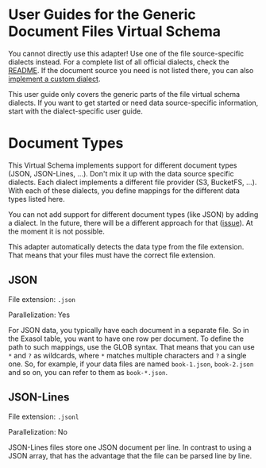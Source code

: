 # User Guides for the Generic Document Files Virtual Schema

You cannot directly use this adapter! Use one of the file source-specific dialects instead. 
For a complete list of all official dialects, check the [README](../../README.md).
If the document source you need is not listed there, you can also [implement a custom dialect](howto_create_new_dialect.md).

This user guide only covers the generic parts of the file virtual schema dialects.
If you want to get started or need data source-specific information, start with the dialect-specific user guide.

# Document Types

This Virtual Schema implements support for different document types (JSON, JSON-Lines, ...).
Don't mix it up with the data source specific dialects.
Each dialect implements a different file provider (S3, BucketFS, ...). 
With each of these dialects, you define mappings for the different data types listed here.

You can not add support for different document types (like JSON) by adding a dialect.
In the future, there will be a different approach for that ([issue](https://github.com/exasol/virtual-schema-common-document-files/issues/16)). 
At the moment it is not possible.

This adapter automatically detects the data type from the file extension.
That means that your files must have the correct file extension.

## JSON

File extension: `.json`

Parallelization: Yes 

For JSON data, you typically have each document in a separate file.
So in the Exasol table, you want to have one row per document.
To define the path to such mappings, use the GLOB syntax.
That means that you can use `*` and `?` as wildcards, where `*` matches multiple characters and `?` a single one.
So, for example, if your data files are named `book-1.json`, `book-2.json` and so on, 
you can refer to them as `book-*.json`.

## JSON-Lines

File extension: `.jsonl`

Parallelization: No

JSON-Lines files store one JSON document per line. 
In contrast to using a JSON array, that has the advantage that the file can be parsed line by line.
